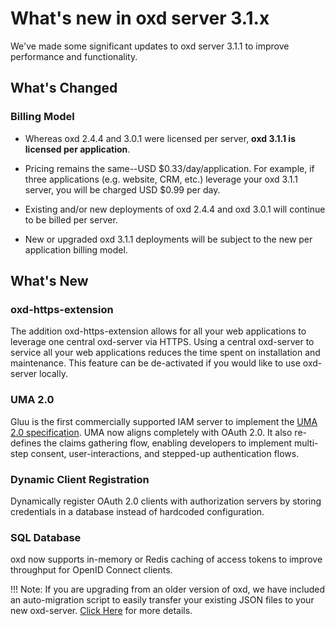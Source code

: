 # What's new in oxd server 3.1.x
We've made some significant updates to oxd server 3.1.1 to improve performance and functionality.  

## What's Changed

### Billing Model
* Whereas oxd 2.4.4 and 3.0.1 were licensed per server, **oxd 3.1.1 is licensed per application**.

* Pricing remains the same--USD $0.33/day/application. For example, if three applications (e.g. website, CRM, etc.) leverage your oxd 3.1.1 server, you will be charged USD $0.99 per day. 

* Existing and/or new deployments of oxd 2.4.4 and oxd 3.0.1 will continue to be billed per server.

* New or upgraded oxd 3.1.1 deployments will be subject to the new per application billing model.


## What's New

### oxd-https-extension
The addition oxd-https-extension allows for all your web applications to leverage one central oxd-server via HTTPS. Using a central oxd-server to service all your web applications reduces the time spent on installation and maintenance. This feature can be de-activated if you would like to use oxd-server locally.   

### UMA 2.0
Gluu is the first commercially supported IAM server to implement the [UMA 2.0 specification](https://docs.kantarainitiative.org/uma/wg/oauth-uma-grant-2.0-05.html). UMA now aligns completely with OAuth 2.0. It also re-defines the claims gathering flow, enabling developers to implement multi-step consent, user-interactions, and stepped-up authentication flows. 

### Dynamic Client Registration
Dynamically register OAuth 2.0 clients with authorization servers by storing credentials in a database instead of hardcoded configuration. 

### SQL Database
oxd now supports in-memory or Redis caching of access tokens to improve throughput for OpenID Connect clients.  

!!! Note: 
    If you are upgrading from an older version of oxd, we have included an auto-migration script to easily transfer your           existing JSON files to your new oxd-server.  [Click Here](https://gluu.org/docs/oxd/3.1.1/upgrade/) for more details. 

